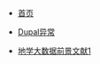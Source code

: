 * [首页](/)
* [Dupal异常](Page/Dupal异常 "关于Dupal异常的笔记")

* [地学大数据前景文献1](Page/地学大数据前景 "Big Data and Artificial Intelligence Analytics in Geosciences: Promises and Potential") 